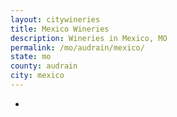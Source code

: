 ```yaml
---
layout: citywineries
title: Mexico Wineries
description: Wineries in Mexico, MO
permalink: /mo/audrain/mexico/
state: mo
county: audrain
city: mexico
---
```

-
